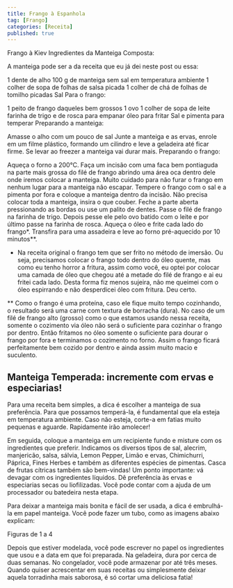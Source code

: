 ```yaml
---
title: Frango à Espanhola
tag: [Frango]
categories: [Receita]
published: true
---
```


Frango à Kiev
Ingredientes da Manteiga Composta:

A manteiga pode ser a da receita que eu já dei neste post ou essa:

1 dente de alho
100 g de manteiga sem sal em temperatura ambiente
1 colher de sopa de folhas de salsa picada
1 colher de chá de folhas de tomilho picadas
Sal
Para o frango:

1 peito de frango daqueles bem grossos
1 ovo
1 colher de sopa de leite
farinha de trigo e de rosca para empanar
óleo para fritar
Sal e pimenta para temperar
Preparando a manteiga:

Amasse o alho com um pouco de sal
Junte a manteiga e as ervas, enrole em um filme plástico, formando um cilindro e leve a geladeira até ficar firme. Se levar ao freezer a manteiga vai durar mais.
Preparando o frango:

Aqueça o forno a 200°C.
Faça um incisão com uma faca bem pontiaguda na parte mais grossa do filé de frango abrindo uma área oca dentro dele onde iremos colocar a manteiga. Muito cuidado para não furar o frango em nenhum lugar para a manteiga não escapar.
Tempere o frango com o sal e a pimenta por fora e coloque a manteiga dentro da incisão. Não precisa colocar toda a manteiga, insira o que couber.
Feche a parte aberta pressionando as bordas ou use um palito de dentes.
Passe o filé de frango na farinha de trigo.
Depois pesse ele pelo ovo batido com o leite e por último passe na farinha de rosca.
Aqueça o óleo e frite cada lado do frango*.
Transfira para uma assadeira e leve ao forno pré-aquecido por 10 minutos**.
* Na receita original o frango tem que ser frito no método de imersão. Ou seja, precisamos colocar o frango todo dentro do óleo quente, mas como eu tenho horror a fritura, assim como você, eu optei por colocar uma camada de óleo que chegou até a metade do filé de frango e ai eu fritei cada lado. Desta forma fiz menos sujeira, não me queimei com o óleo espirrando e não desperdicei óleo com fritura. Deu certo.

** Como o frango é uma proteína, caso ele fique muito tempo cozinhando, o resultado será uma carne com textura de borracha (dura). No caso de um filé de frango alto (grosso) como o que estamos usando nessa receita, somente o cozimento via óleo não será o suficiente para cozinhar o frango por dentro. Então fritamos no óleo somente o suficiente para dourar o frango por fora e terminamos o cozimento no forno. Assim o frango ficará perfeitamente bem cozido por dentro e ainda assim muito macio e suculento.


## Manteiga Temperada: incremente com ervas e especiarias!


Para uma receita bem simples, a dica é escolher a manteiga de sua preferência. Para que possamos temperá-la, é fundamental que ela esteja em temperatura ambiente. Caso não esteja, corte-a em fatias muito pequenas e aguarde. Rapidamente irão amolecer!

Em seguida, coloque a manteiga em um recipiente fundo e misture com os ingredientes que preferir. Indicamos os diversos tipos de sal, alecrim, manjericão, salsa, sálvia, Lemon Pepper, Limão e ervas, Chimichurri, Páprica, Fines Herbes e também as diferentes espécies de pimentas. Casca de frutas cítricas também são bem-vindas! Um ponto importante: vá devagar com os ingredientes líquidos. Dê preferência às ervas e especiarias secas ou liofilizadas. Você pode contar com a ajuda de um processador ou batedeira nesta etapa.

Para deixar a manteiga mais bonita e fácil de ser usada, a dica é embrulhá-la em papel manteiga. Você pode fazer um tubo, como as imagens abaixo explicam:

Figuras de 1 a 4

Depois que estiver modelada, você pode escrever no papel os ingredientes que usou e a data em que foi preparada. Na geladeira, dura por cerca de duas semanas. No congelador, você pode armazenar por até três meses. Quando quiser acrescentar em suas receitas ou simplesmente deixar aquela torradinha mais saborosa, é só cortar uma deliciosa fatia!

